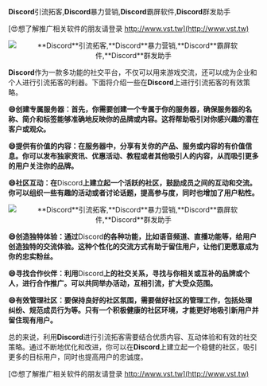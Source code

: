 **Discord**引流拓客,**Discord**暴力营销,**Discord**霸屏软件,**Discord**群发助手

[😍想了解推广相关软件的朋友请登录 http://www.vst.tw](http://www.vst.tw)

 <center><img src="https://vst.tw/MP4/tuiguang/png/7.png" alt="**Discord**引流拓客,**Discord**暴力营销,**Discord**霸屏软件,**Discord**群发助手"></center>

**Discord**作为一款多功能的社交平台，不仅可以用来游戏交流，还可以成为企业和个人进行引流拓客的利器。下面将介绍一些在**Discord**上进行引流拓客的有效策略。

**😄创建专属服务器：首先，你需要创建一个专属于你的服务器，确保服务器的名称、简介和标签能够准确地反映你的品牌或内容。这将帮助吸引对你感兴趣的潜在客户或观众。**

**😄提供有价值的内容：在服务器中，分享有关你的产品、服务或内容的有价值信息。你可以发布独家资讯、优惠活动、教程或者其他吸引人的内容，从而吸引更多的用户关注你的品牌。**

**😄社区互动：在**Discord**上建立起一个活跃的社区，鼓励成员之间的互动和交流。你可以组织一些有趣的活动或者讨论话题，提高参与度，同时也增加了用户粘性。**

 <center><img src="https://vst.tw/MP4/tuiguang/png/0.png" alt="**Discord**引流拓客,**Discord**暴力营销,**Discord**霸屏软件,**Discord**群发助手"></center>

**😄创造独特体验：通过**Discord**的各种功能，比如语音频道、直播功能等，给用户创造独特的交流体验。这种个性化的交流方式有助于留住用户，让他们更愿意成为你的忠实粉丝。**

**😄寻找合作伙伴：利用**Discord**上的社交关系，寻找与你相关或互补的品牌或个人，进行合作推广。可以共同举办活动，互相引流，扩大受众范围。**

**😄有效管理社区：要保持良好的社区氛围，需要做好社区的管理工作，包括处理纠纷、规范成员行为等。只有一个积极健康的社区环境，才能更好地吸引新用户并留住现有用户。**

总的来说，利用**Discord**进行引流拓客需要结合优质内容、互动体验和有效的社交策略。通过不断地优化和改进，你可以在**Discord**上建立起一个稳健的社区，吸引更多的目标用户，同时也提高用户的忠诚度。

[😍想了解推广相关软件的朋友请登录 http://www.vst.tw](http://www.vst.tw)



